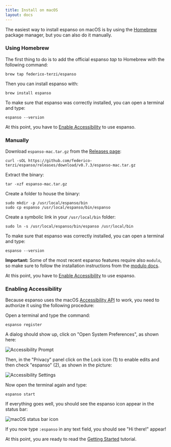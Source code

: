 ```yaml
---
title: Install on macOS
layout: docs
---
```


The easiest way to install espanso on macOS is by using the
[Homebrew](https://brew.sh/) package manager, but you can also do it manually.

### Using Homebrew

The first thing to do is to add the official espanso _tap_ to Homebrew with the
following command:

```
brew tap federico-terzi/espanso
```

Then you can install espanso with:

```
brew install espanso
```

To make sure that espanso was correctly installed, you can open a terminal and
type:

```
espanso --version
```

At this point, you have to [Enable Accessibility](#enabling-accessibility) to
use espanso.

### Manually

Download `espanso-mac.tar.gz` from the
[Releases page](https://github.com/federico-terzi/espanso/releases):

```
curl -sOL https://github.com/federico-terzi/espanso/releases/download/v0.7.3/espanso-mac.tar.gz
```

Extract the binary:

```
tar -xzf espanso-mac.tar.gz
```

Create a folder to house the binary:

```
sudo mkdir -p /usr/local/espanso/bin
sudo cp espanso /usr/local/espanso/bin/espanso
```

Create a symbolic link in your `/usr/local/bin` folder:

```
sudo ln -s /usr/local/espanso/bin/espanso /usr/local/bin
```

To make sure that espanso was correctly installed, you can open a terminal and
type:

```
espanso --version
```

**Important:** Some of the most recent espanso features require also `modulo`,
so make sure to follow the installation instructions from the
[modulo docs](https://github.com/federico-terzi/modulo#macos).

At this point, you have to [Enable Accessibility](#enabling-accessibility) to
use espanso.

### Enabling Accessibility

Because espanso uses the macOS
[Accessibility API](https://developer.apple.com/library/archive/documentation/Accessibility/Conceptual/AccessibilityMacOSX/)
to work, you need to authorize it using the following procedure:

Open a terminal and type the command:

```
espanso register
```

A dialog should show up, click on "Open System Preferences", as shown here:

![Accessibility Prompt](/img/docs/accessibility-prompt.png)

Then, in the "Privacy" panel click on the Lock icon (1) to enable edits and then
check "espanso" (2), as shown in the picture:

![Accessibility Settings](/img/docs/accessibility-macos-enable.png)

Now open the terminal again and type:

```
espanso start
```

If everything goes well, you should see the espanso icon appear in the status
bar:

![macOS status bar icon](/img/docs/espanso-icon-macos-statusbar.png)

If you now type `:espanso` in any text field, you should see "Hi there!" appear!

At this point, you are ready to read the [Getting Started](../../get-started/)
tutorial.
